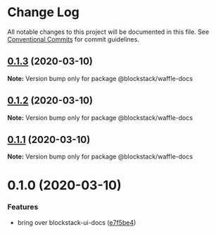 # Change Log

All notable changes to this project will be documented in this file.
See [Conventional Commits](https://conventionalcommits.org) for commit guidelines.

## [0.1.3](https://github.com/blockstack/ux/compare/@blockstack/waffle-docs@0.1.2...@blockstack/waffle-docs@0.1.3) (2020-03-10)

**Note:** Version bump only for package @blockstack/waffle-docs





## [0.1.2](https://github.com/blockstack/ux/compare/@blockstack/waffle-docs@0.1.1...@blockstack/waffle-docs@0.1.2) (2020-03-10)

**Note:** Version bump only for package @blockstack/waffle-docs





## [0.1.1](https://github.com/blockstack/ux/compare/@blockstack/waffle-docs@0.1.0...@blockstack/waffle-docs@0.1.1) (2020-03-10)

**Note:** Version bump only for package @blockstack/waffle-docs





# 0.1.0 (2020-03-10)


### Features

* bring over blockstack-ui-docs ([e7f5be4](https://github.com/blockstack/ux/commit/e7f5be425717a7313a476ea3e8dededf9861bf4a))
